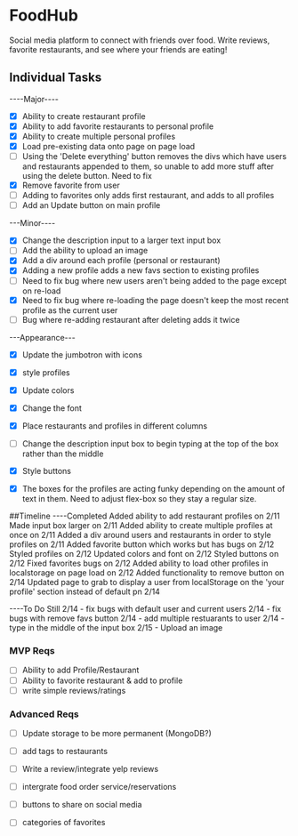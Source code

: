 # FoodHub
Social media platform to connect with friends over food. Write reviews, favorite restaurants, and see where your friends are eating!


## Individual Tasks
----Major----
- [x] Ability to create restaurant profile
- [x] Ability to add favorite restaurants to personal profile
- [x] Ability to create multiple personal profiles
- [x] Load pre-existing data onto page on page load
- [ ] Using the 'Delete everything' button removes the divs which have users and restaurants appended to them, so unable to add more stuff after using the delete button. Need to fix
- [x] Remove favorite from user
- [ ] Adding to favorites only adds first restaurant, and adds to all profiles
- [ ] Add an Update button on main profile

---Minor----
- [x] Change the description input to a larger text input box
- [ ] Add the ability to upload an image
- [x] Add a div around each profile (personal or restaurant)
- [x] Adding a new profile adds a new favs section to existing profiles
- [ ] Need to fix bug where new users aren't being added to the page except on re-load
- [x] Need to fix bug where re-loading the page doesn't keep the most recent profile as the current user
- [ ] Bug where re-adding restaurant after deleting adds it twice

---Appearance---
- [x] Update the jumbotron with icons
- [x] style profiles
- [x] Update colors
- [x] Change the font
- [x] Place restaurants and profiles in different columns
- [ ] Change the description input box to begin typing at the top of the box rather than the middle
- [x] Style buttons
- [x] The boxes for the profiles are acting funky depending on the amount of text in them. Need to adjust flex-box so they stay a regular size.


##Timeline
----Completed
 Added ability to add restaurant profiles on 2/11
 Made input box larger on 2/11
 Added ability to create multiple profiles at once on 2/11
 Added a div around users and restaurants in order to style profiles on 2/11
 Added favorite button which works but has bugs on 2/12
 Styled profiles on 2/12
 Updated colors and font on 2/12
 Styled buttons on 2/12
 Fixed favorites bugs on 2/12
 Added ability to load other profiles in localstorage on page load on 2/12
 Added functionality to remove button on 2/14
 Updated page to grab to display a user from localStorage on the 'your profile' section instead of default pn 2/14



----To Do Still
 2/14 - fix bugs with default user and current users
 2/14 - fix bugs with remove favs button
 2/14 - add multiple restuarants to user
 2/14 - type in the middle of the input box
 2/15 - Upload an image


### MVP Reqs
- [ ] Ability to add Profile/Restaurant
- [ ] Ability to favorite restaurant & add to profile
- [ ] write simple reviews/ratings

### Advanced Reqs
- [ ] Update storage to be more permanent (MongoDB?)
- [ ] add tags to restaurants
- [ ] Write a review/integrate yelp reviews
- [ ] intergrate food order service/reservations
- [ ] buttons to share on social media
- [ ] categories of favorites

